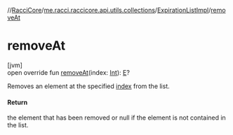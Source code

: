 //[RacciCore](../../../index.md)/[me.racci.raccicore.api.utils.collections](../index.md)/[ExpirationListImpl](index.md)/[removeAt](remove-at.md)

# removeAt

[jvm]\
open override fun [removeAt](remove-at.md)(index: [Int](https://kotlinlang.org/api/latest/jvm/stdlib/kotlin/-int/index.html)): [E](index.md)?

Removes an element at the specified [index](remove-at.md) from the list.

#### Return

the element that has been removed or null if the element is not contained in the list.
